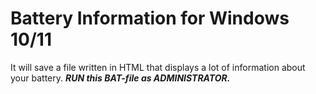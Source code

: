 # Battery Information for Windows 10/11

It will save a file written in HTML that displays a lot of information about your battery.
*****RUN this BAT-file as ADMINISTRATOR.*****
